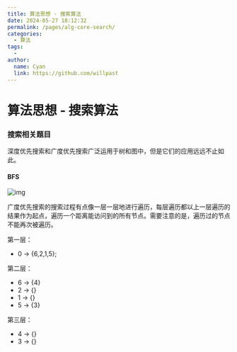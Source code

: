 ```yaml
---
title: 算法思想 - 搜索算法
date: 2024-05-27 18:12:32
permalink: /pages/alg-core-search/
categories:
  - 算法
tags:
  - 
author: 
  name: Cyan
  link: https://github.com/willpast
---
```

# 算法思想 - 搜索算法

### 搜索相关题目

深度优先搜索和广度优先搜索广泛运用于树和图中，但是它们的应用远远不止如此。

#### BFS

![img](https://cdn.jsdelivr.net/gh/willpast/image/blog/ka_java/4ff355cf-9a7f-4468-af43-e5b02038facc.jpg)

广度优先搜索的搜索过程有点像一层一层地进行遍历，每层遍历都以上一层遍历的结果作为起点，遍历一个距离能访问到的所有节点。需要注意的是，遍历过的节点不能再次被遍历。

第一层：

- 0 -> {6,2,1,5};

第二层：

- 6 -> {4}
- 2 -> {}
- 1 -> {}
- 5 -> {3}

第三层：

- 4 -> {}
- 3 -> {}

